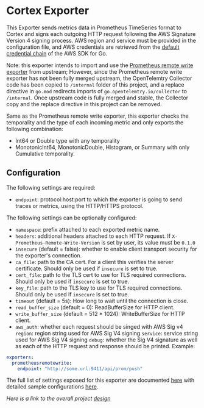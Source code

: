 # Cortex Exporter

This Exporter sends metrics data in Prometheus TimeSeries format to Cortex and signs each outgoing HTTP request following
the AWS Signature Version 4 signing process. AWS region and service must be provided in the configuration file, and AWS
credentials are retrieved from the [default credential chain](https://docs.aws.amazon.com/sdk-for-go/v1/developer-guide/configuring-sdk.html#specifying-credentials)
of the AWS SDK for Go.

Note: this exporter intends to import and use the [Prometheus remote write exporter](https://github.com/open-telemetry/opentelemetry-collector/tree/master/exporter/prometheusremotewriteexporter)
from upstream; However, since the Prometheus remote write exporter has not been fully merged upstream, the OpenTelemtry
Collector code has been copied to `/internal` folder of this project, and a replace directive in `go.mod` redirects 
imports of `go.opentelemtry.io/collector` to `/internal`. Once upstream code is fully merged and stable, the Collector
copy and the replace directive in this project can be removed. 

Same as the Prometheus remote write exporter, this exporter checks the temporality and the type of each incoming metric 
and only exports the following combination:

- Int64 or Double type with any temporality
- MonotonicInt64, MonotonicDouble, Histogram, or Summary with only Cumulative temporality.

## Configuration
The following settings are required:
- `endpoint`: protocol:host:port to which the exporter is going to send traces or metrics, using the HTTP/HTTPS protocol. 

The following settings can be optionally configured:
- `namespace`: prefix attached to each exported metric name.
- `headers`: additional headers attached to each HTTP request. If `X-Prometheus-Remote-Write-Version` is set by user, its value must be `0.1.0`
- `insecure` (default = false): whether to enable client transport security for the exporter's connection.
- `ca_file`: path to the CA cert. For a client this verifies the server certificate. Should only be used if `insecure` is set to true.
- `cert_file`: path to the TLS cert to use for TLS required connections. Should only be used if `insecure` is set to true.
- `key_file`: path to the TLS key to use for TLS required connections. Should only be used if `insecure` is set to true.
- `timeout` (default = 5s): How long to wait until the connection is close.
- `read_buffer_size` (default = 0): ReadBufferSize for HTTP client.
- `write_buffer_size` (default = 512 * 1024): WriteBufferSize for HTTP client.
- `aws_auth`: whether each request should be singed with AWS Sig v4
            `region`: region string used for AWS Sig V4 signing
            `service`: service string used for AWS Sig V4 signing
            `debug`: whether the Sig V4 signature as well as each of the HTTP request and response should be printed. 
Example:

```yaml
exporters:
  prometheusremotewrite:
    endpoint: "http://some.url:9411/api/prom/push"
```
The full list of settings exposed for this exporter are documented [here](./config.go)
with detailed sample configurations [here](./testdata/config.yaml).

_Here is a link to the overall project [design](./DESIGN.md)_